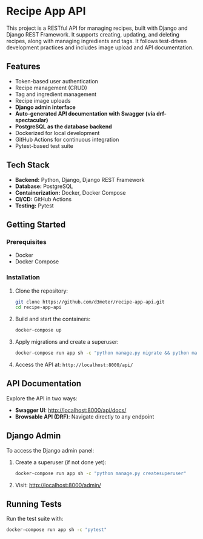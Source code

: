 # Recipe App API

This project is a RESTful API for managing recipes, built with Django and Django REST Framework. It supports creating, updating, and deleting recipes, along with managing ingredients and tags. It follows test-driven development practices and includes image upload and API documentation.

## Features

* Token-based user authentication
* Recipe management (CRUD)
* Tag and ingredient management
* Recipe image uploads
* **Django admin interface**
* **Auto-generated API documentation with Swagger (via drf-spectacular)**
* **PostgreSQL as the database backend**
* Dockerized for local development
* GitHub Actions for continuous integration
* Pytest-based test suite

## Tech Stack

* **Backend:** Python, Django, Django REST Framework
* **Database:** PostgreSQL
* **Containerization:** Docker, Docker Compose
* **CI/CD:** GitHub Actions
* **Testing:** Pytest

## Getting Started

### Prerequisites

* Docker
* Docker Compose

### Installation

1. Clone the repository:

   ```bash
   git clone https://github.com/d3meter/recipe-app-api.git
   cd recipe-app-api
   ```

2. Build and start the containers:

   ```bash
   docker-compose up
   ```

3. Apply migrations and create a superuser:

   ```bash
   docker-compose run app sh -c "python manage.py migrate && python manage.py createsuperuser"
   ```

4. Access the API at:
   `http://localhost:8000/api/`

## API Documentation

Explore the API in two ways:

* **Swagger UI**: [http://localhost:8000/api/docs/](http://localhost:8000/api/docs/)
* **Browsable API (DRF)**: Navigate directly to any endpoint

## Django Admin

To access the Django admin panel:

1. Create a superuser (if not done yet):

   ```bash
   docker-compose run app sh -c "python manage.py createsuperuser"
   ```

2. Visit: [http://localhost:8000/admin/](http://localhost:8000/admin/)

## Running Tests

Run the test suite with:

```bash
docker-compose run app sh -c "pytest"
```
